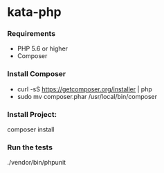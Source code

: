 # kata-php
### Requirements
* PHP 5.6 or higher
* Composer

### Install Composer
* curl -sS https://getcomposer.org/installer | php
* sudo mv composer.phar /usr/local/bin/composer

### Install Project:
composer install

### Run the tests
./vendor/bin/phpunit
